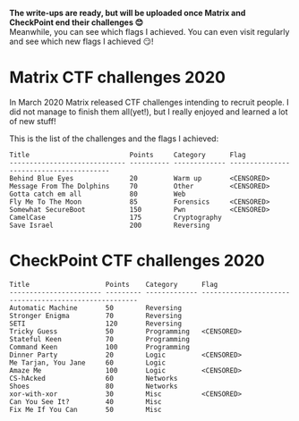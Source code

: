 __The write-ups are ready, but will be uploaded once Matrix and CheckPoint end their challenges :blush:__  
Meanwhile, you can see which flags I achieved. You can even visit regularly and see which new flags I achieved :smirk:!

# Matrix CTF challenges 2020
In March 2020 Matrix released CTF challenges intending to recruit people. I did not manage to finish them all(yet!), but I really enjoyed and learned a lot of new stuff!

This is the list of the challenges and the flags I achieved:
```
Title                         Points     Category      Flag
----------------------------- ---------- ------------- ----------------------------------------
Behind Blue Eyes              20         Warm up       <CENSORED>
Message From The Dolphins     70         Other         <CENSORED>
Gotta catch em all            80         Web       
Fly Me To The Moon            85         Forensics     <CENSORED>
Somewhat SecureBoot           150        Pwn           <CENSORED>
CamelCase                     175        Cryptography  
Save Israel                   200        Reversing
```


# CheckPoint CTF challenges 2020
```
Title                   Points    Category      Flag
----------------------- --------- ------------- ------------------------------------------------------
Automatic Machine       50        Reversing     
Stronger Enigma         70        Reversing     
SETI                    120       Reversing       
Tricky Guess            50        Programming   <CENSORED>
Stateful Keen           70        Programming           
Command Keen            100       Programming   
Dinner Party            20        Logic		    <CENSORED>
Me Tarjan, You Jane     60        Logic         
Amaze Me                100       Logic         <CENSORED>
CS-hAcked               60        Networks     
Shoes                   80        Networks     
xor-with-xor            30        Misc          <CENSORED>
Can You See It?         40        Misc
Fix Me If You Can       50        Misc
```
